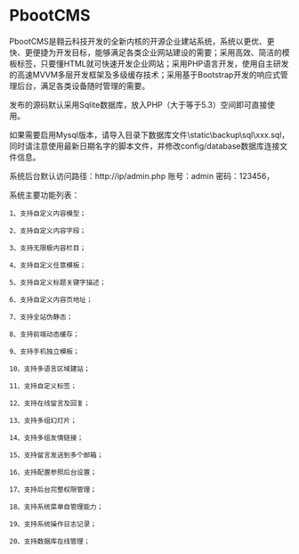 # PbootCMS
PbootCMS是翱云科技开发的全新内核的开源企业建站系统，系统以更优、更快、更便捷为开发目标，能够满足各类企业网站建设的需要；采用高效、简洁的模板标签，只要懂HTML就可快速开发企业网站；采用PHP语言开发，使用自主研发的高速MVVM多层开发框架及多级缓存技术；采用基于Bootstrap开发的响应式管理后台，满足各类设备随时管理的需要。


发布的源码默认采用Sqlite数据库，放入PHP（大于等于5.3）空间即可直接使用。 

如果需要启用Mysql版本，请导入目录下数据库文件\static\backup\sql\xxx.sql，同时请注意使用最新日期名字的脚本文件，并修改config/database数据库连接文件信息。

系统后台默认访问路径：http://ip/admin.php   账号：admin   密码：123456，


系统主要功能列表：

	1、支持自定义内容模型；
	
	2、支持自定义内容字段；
	
	3、支持无限极内容栏目；
	
	4、支持自定义任意模板；
	
	5、支持自定义标题关键字描述；
	
	6、支持自定义内容页地址；
	
	7、支持全站伪静态；
	
	8、支持前端动态缓存；
	
	9、支持手机独立模板；
	
	10、支持多语言区域建站；
	
	11、支持自定义标签；
	
	12、支持在线留言及回复；
	
	13、支持多组幻灯片；
	
	14、支持多组友情链接；
	
	15、支持留言发送到多个邮箱；
	
	16、支持配置参照后台设置；
	
	17、支持后台完整权限管理；
	
	18、支持系统菜单自管理能力；
	
	19、支持系统操作日志记录；
	
	20、支持数据库在线管理；
